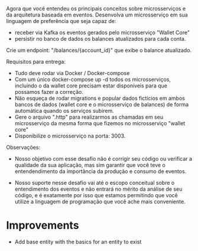 Agora que você entendeu os principais conceitos sobre microsserviços e da arquitetura baseada em eventos. 
Desenvolva um microsserviço em sua linguagem de preferência que seja capaz de:
- receber via Kafka os eventos gerados pelo microsserviço "Wallet Core" 
- persistir no banco de dados os balances atualizados para cada conta.

Crie um endpoint: "/balances/{account_id}" que exibe o balance atualizado.

Requisitos para entrega:
- Tudo deve rodar via Docker / Docker-compose
- Com um único docker-compose up -d todos os microsserviços, incluindo o da wallet core precisam estar disponíveis para que possamos fazer a correção.
- Não esqueça de rodar migrations e popular dados fictícios em ambos bancos de dados (wallet core e o microsserviço de balances) de forma automática quando os serviços subirem.
- Gere o arquivo ".http" para realizarmos as chamadas em seu microsserviço da mesma forma que fizemos no microsserviço "wallet core"
- Disponibilize o microsserviço na porta: 3003.

Observações:
- Nosso objetivo com esse desafio não é corrigir seu código ou verificar a qualidade da sua aplicação, mas sim garantir que você teve o entendendimento da importância da produção e consumo de eventos.

- Nosso suporte nesse desafio vai até o escopo conceitual sobre o entendimento dos eventos e não entrará no mérito da análise de seu código, e é exatamente por isso que estamos permitindo que você utilize a linguagem de programação que você ache mais conveniente.


# Improvements

- Add base entity with the basics for an entity to exist  

